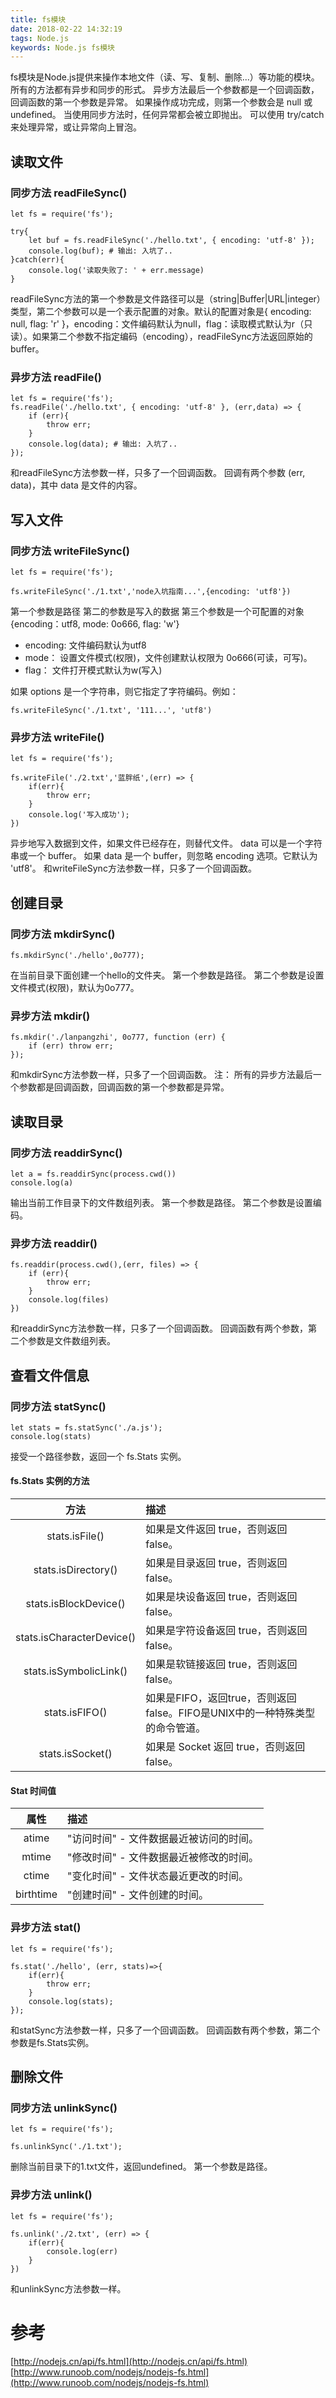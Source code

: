 ```yaml
---
title: fs模块
date: 2018-02-22 14:32:19
tags: Node.js
keywords: Node.js fs模块
---
```


fs模块是Node.js提供来操作本地文件（读、写、复制、删除...）等功能的模块。
所有的方法都有异步和同步的形式。
异步方法最后一个参数都是一个回调函数，回调函数的第一个参数是异常。 如果操作成功完成，则第一个参数会是 null 或 undefined。
当使用同步方法时，任何异常都会被立即抛出。 可以使用 try/catch 来处理异常，或让异常向上冒泡。
<!--more-->
## 读取文件
### 同步方法 readFileSync()

```
let fs = require('fs');

try{
    let buf = fs.readFileSync('./hello.txt', { encoding: 'utf-8' });
    console.log(buf); # 输出: 入坑了..
}catch(err){
    console.log('读取失败了: ' + err.message)
}
```
readFileSync方法的第一个参数是文件路径可以是（string|Buffer|URL|integer）类型，第二个参数可以是一个表示配置的对象。默认的配置对象是{ encoding: null, flag: 'r' }，encoding：文件编码默认为null，flag：读取模式默认为r（只读）。如果第二个参数不指定编码（encoding），readFileSync方法返回原始的 buffer。

### 异步方法 readFile()
```
let fs = require('fs');
fs.readFile('./hello.txt', { encoding: 'utf-8' }, (err,data) => {
    if (err){
        throw err;
    }
    console.log(data); # 输出: 入坑了..
});
```
和readFileSync方法参数一样，只多了一个回调函数。
回调有两个参数 (err, data)，其中 data 是文件的内容。

## 写入文件
### 同步方法 writeFileSync()
```
let fs = require('fs');

fs.writeFileSync('./1.txt','node入坑指南...',{encoding: 'utf8'})
```
第一个参数是路径
第二的参数是写入的数据
第三个参数是一个可配置的对象{encoding：utf8, mode: 0o666, flag: 'w'}
- encoding: 文件编码默认为utf8
- mode：  设置文件模式(权限)，文件创建默认权限为 0o666(可读，可写)。
- flag：  文件打开模式默认为w(写入)

如果 options 是一个字符串，则它指定了字符编码。例如：
```
fs.writeFileSync('./1.txt', '111...', 'utf8')
```

### 异步方法 writeFile()
```
let fs = require('fs');

fs.writeFile('./2.txt','蓝胖纸',(err) => {
    if(err){
        throw err;
    }
    console.log('写入成功');
})
```
异步地写入数据到文件，如果文件已经存在，则替代文件。 data 可以是一个字符串或一个 buffer。
如果 data 是一个 buffer，则忽略 encoding 选项。它默认为 'utf8'。
和writeFileSync方法参数一样，只多了一个回调函数。

## 创建目录
### 同步方法 mkdirSync()
```
fs.mkdirSync('./hello',0o777);
```
在当前目录下面创建一个hello的文件夹。
第一个参数是路径。
第二个参数是设置文件模式(权限)，默认为0o777。

### 异步方法 mkdir()
```
fs.mkdir('./lanpangzhi', 0o777, function (err) {
    if (err) throw err;
});
```
和mkdirSync方法参数一样，只多了一个回调函数。
注： 所有的异步方法最后一个参数都是回调函数，回调函数的第一个参数都是异常。

## 读取目录
### 同步方法 readdirSync()
```
let a = fs.readdirSync(process.cwd())
console.log(a)
```
输出当前工作目录下的文件数组列表。
第一个参数是路径。
第二个参数是设置编码。

### 异步方法 readdir()
```
fs.readdir(process.cwd(),(err, files) => {
    if (err){
        throw err;
    }
    console.log(files)
})
```
和readdirSync方法参数一样，只多了一个回调函数。
回调函数有两个参数，第二个参数是文件数组列表。

## 查看文件信息
### 同步方法 statSync()
```
let stats = fs.statSync('./a.js');
console.log(stats)
```
接受一个路径参数，返回一个 fs.Stats 实例。

#### fs.Stats 实例的方法

| 方法                    |    描述 | 
|         :--:           | :--------|
| stats.isFile()         | 如果是文件返回 true，否则返回 false。|
| stats.isDirectory()    |   如果是目录返回 true，否则返回 false。 |
| stats.isBlockDevice()  | 如果是块设备返回 true，否则返回 false。|
| stats.isCharacterDevice()	  | 如果是字符设备返回 true，否则返回 false。|
| stats.isSymbolicLink()	  | 如果是软链接返回 true，否则返回 false。|
| stats.isFIFO()  | 如果是FIFO，返回true，否则返回 false。FIFO是UNIX中的一种特殊类型的命令管道。|
| stats.isSocket()	  | 如果是 Socket 返回 true，否则返回 false。|

#### Stat 时间值
| 属性                    |    描述 | 
|         :--:           | :--------|
| atime         | "访问时间" - 文件数据最近被访问的时间。|
| mtime     |   "修改时间" - 文件数据最近被修改的时间。 |
| ctime | "变化时间" - 文件状态最近更改的时间。|
| birthtime	  |"创建时间" - 文件创建的时间。 |

### 异步方法 stat()
```
let fs = require('fs');

fs.stat('./hello', (err, stats)=>{
    if(err){
        throw err;
    }
    console.log(stats);
});

```
和statSync方法参数一样，只多了一个回调函数。
回调函数有两个参数，第二个参数是fs.Stats实例。

## 删除文件
### 同步方法 unlinkSync()
```
let fs = require('fs');

fs.unlinkSync('./1.txt');
```
删除当前目录下的1.txt文件，返回undefined。
第一个参数是路径。
### 异步方法 unlink()
```
let fs = require('fs');

fs.unlink('./2.txt', (err) => {
    if(err){
        console.log(err)
    }
})
```
和unlinkSync方法参数一样。


# 参考
[http://nodejs.cn/api/fs.html](http://nodejs.cn/api/fs.html)
[http://www.runoob.com/nodejs/nodejs-fs.html](http://www.runoob.com/nodejs/nodejs-fs.html)
